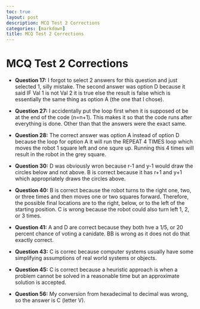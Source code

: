 ```yaml
---
toc: true
layout: post
description: MCQ Test 2 Corrections
categories: [markdown]
title: MCQ Test 2 Corrections
---
```


# MCQ Test 2 Corrections

- **Question 17:** I forgot to select 2 answers for this question and just selected 1, silly mistake. The second answer was option D because it said IF Val 1 is not Val 2 it is true else the result is false which is 
 essentially the same thing as option A (the one that I chose).

- **Question 27:** I accidentally put the loop first when it is supposed ot be at the end of the code (n=n+1). This makes it so that the code runs after everything is done.
 Other than that the answers were the exact same.

- **Question 28:** The correct answer was option A instead of option D because the loop for option A it will run the REPEAT 4 TIMES loop which moves the robot 1 square left
and one squre up. Running this 4 times will result in the robot in the grey square.

- **Question 30:** D was obviously wron because r-1 and y-1 would draw the circles below and not above. B is correct because it has r+1 and y+1 which appropriately draws the circles above.

- **Question 40:** B is correct because the robot turns to the right one, two, or three times and then moves one or two squares forward. Therefore, the possible final locations are to the right, below, or to the left of the starting position.
C is wrong because the robot could also turn left 1, 2, or 3 times.

 - **Question 41:** A and D are correct because they both hve a 1/5, or 20 percent chance of voting a canidate. BB is wrong as it does not do that exactly correct.

- **Question 43:** C is correc because computer systems usually have some simplifying assumptions of real world systems or objects.

- **Question 45:** C is correct because a heuristic approach is when a problem cannot be solved in a reasonable time but an approximate solution is accepted.

- **Question 56:** My conversion from hexadecimal to decimal was wrong, so the answer is C (letter V).
